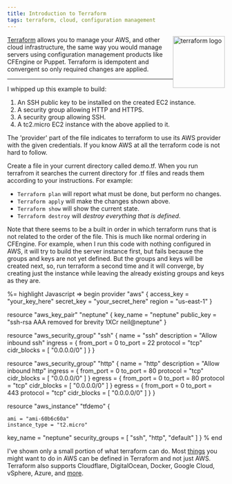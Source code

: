 ```yaml
---
title: Introduction to Terraform
tags: terraform, cloud, configuration management
---
```


<a href="https://terraform.io/"><img style='float:right' alt='terraform logo' width='120px' src='https://raw.githubusercontent.com/hashicorp/terraform/master/website/source/assets/images/og-image.png' ></a>

[Terraform](https://terraform.io/) allows you to manage your AWS, and other
cloud infrastructure, the same way you would manage servers using configuration
management products like CFEngine or Puppet. Terraform is idempotent and
convergent so only required changes are applied.

---

I whipped up this example to build:

1. An SSH public key to be installed on the created EC2 instance.
1. A security group allowing HTTP and HTTPS.
1. A security group allowing SSH.
1. A tc2.micro EC2 instance with the above applied to it.

The 'provider' part of the file indicates to terraform to use its AWS provider
with the given credentials. If you know AWS at all the terraform code is not
hard to follow.

Create a file in your current directory called demo.tf. When you run terrafrom
it searches the current directory for .tf files and reads them according to
your instructions. For example:

* <code>Terraform plan</code> will report what must be done, but perform no changes.
* <code>Terraform apply</code> will make the changes shown above.
* <code>Terraform show</code> will show the current state.
* <code>Terraform destroy</code> will <em>destroy everything that is defined</em>.

Note that there seems to be a built in order in which terraform runs that is
not related to the order of the file. This is much like normal ordering in
CFEngine. For example, when I run this code with nothing configured in AWS, it
will try to build the server instance first, but fails because the groups and keys
are not yet defined. But the groups and keys will be created next, so,
run terraform a second time and it will converge, by creating just the instance
while leaving the already existing groups and keys as they are.

%= highlight Javascript => begin
provider "aws" {
   access_key = "your_key_here"
   secret_key = "your_secret_here"
   region = "us-east-1"
}

resource "aws_key_pair" "neptune" {
   key_name = "neptune"
   public_key = "ssh-rsa AAA removed for brevity 1XCr neil@neptune"
}

resource "aws_security_group" "ssh" {
   name = "ssh"
   description = "Allow inbound ssh"
   ingress = {
      from_port = 0
      to_port   = 22
      protocol  = "tcp"
      cidr_blocks = [ "0.0.0.0/0" ]
   }
}

resource "aws_security_group" "http" {
   name = "http"
   description = "Allow inbound http"
   ingress = {
      from_port = 0
      to_port   = 80 
      protocol  = "tcp"
      cidr_blocks = [ "0.0.0.0/0" ]
   }
   egress = {
      from_port = 0
      to_port   = 80
      protocol  = "tcp"
      cidr_blocks = [ "0.0.0.0/0" ]
   }
   egress = {
      from_port = 0
      to_port   = 443
      protocol  = "tcp"
      cidr_blocks = [ "0.0.0.0/0" ]
   }
}

resource "aws_instance" "tfdemo" {

    ami = "ami-60b6c60a"
    instance_type = "t2.micro"

   key_name = "neptune"
   security_groups = [ "ssh", "http", "default" ]
}
% end

I've shown only a small portion of what terraform can do. Most
[things](https://terraform.io/docs/providers/aws/index.html) you might want to
do in AWS can be defined in Terraform and not just AWS. Terraform also supports
Cloudflare, DigitalOcean, Docker, Google Cloud, vSphere, Azure, and
[more](https://terraform.io/docs/providers/index.html).
